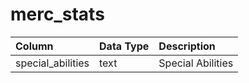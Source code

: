 # merc_stats

| Column | Data Type | Description |
| :--- | :--- | :--- |
| special_abilities | text | Special Abilities |

